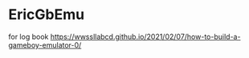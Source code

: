 # EricGbEmu

for log book
https://wwssllabcd.github.io/2021/02/07/how-to-build-a-gameboy-emulator-0/

